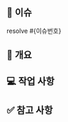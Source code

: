 ## 👀 이슈

resolve #{이슈번호}

## 📌 개요

<!-- PR의 개요를 적어주세요. -->

## 💻 작업 사항

<!-- 작업한 내용을 적어주세요. -->

## ✅ 참고 사항

<!-- 참고 할 내용이 있을 시, 공유할 내용, 스크린샷 등을 넣어 주세요. -->


